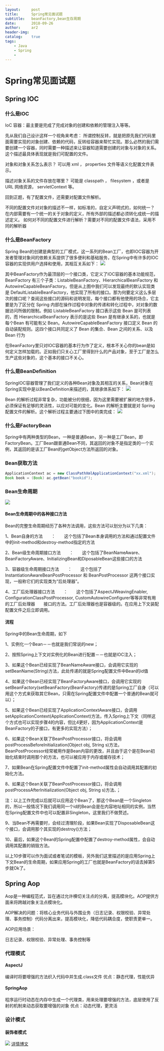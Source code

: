 ```yaml
---
layout:     post
title:      Spring常见面试题
subtitle:   beanFactory,bean生存周期
date:       2018-09-26
author:     ar2
header-img: 
catalog: 	true
tags:
    - Java
    - Spring
    - 
---
```

# Spring常见面试题
## Spring IOC
### 什么是IOC
 IoC 容器：最主要是完成了完成对象的创建和依赖的管理注入等等。

先从我们自己设计这样一个视角来考虑：
所谓控制反转，就是把原先我们代码里面需要实现的对象创建、依赖的代码，反转给容器来帮忙实现。那么必然的我们需要创建一个容器，同时需要一种描述来让容器知道需要创建的对象与对象的关系。这个描述最具体表现就是我们可配置的文件。

对象和对象关系怎么表示？
可以用 xml ， properties 文件等语义化配置文件表示。

描述对象关系的文件存放在哪里？
可能是 classpath ， filesystem ，或者是 URL 网络资源， servletContext 等。

回到正题，有了配置文件，还需要对配置文件解析。

不同的配置文件对对象的描述不一样，如标准的，自定义声明式的，如何统一？ 在内部需要有一个统一的关于对象的定义，所有外部的描述都必须转化成统一的描述定义。
如何对不同的配置文件进行解析？需要对不同的配置文件语法，采用不同的解析器

### 什么是BeanFactory
Spring Bean的创建是典型的工厂模式，这一系列的Bean工厂，也即IOC容器为开发者管理对象间的依赖关系提供了很多便利和基础服务，在Spring中有许多的IOC容器的实现供用户选择和使用，其相互关系如下：
![](http://i.aracg.cc/img/java-spring-ioc1.png)

其中BeanFactory作为最顶层的一个接口类，它定义了IOC容器的基本功能规范，BeanFactory 有三个子类：ListableBeanFactory、HierarchicalBeanFactory 和AutowireCapableBeanFactory。但是从上图中我们可以发现最终的默认实现类是 DefaultListableBeanFactory，他实现了所有的接口。那为何要定义这么多层次的接口呢？查阅这些接口的源码和说明发现，每个接口都有他使用的场合，它主要是为了区分在 Spring 内部在操作过程中对象的传递和转化过程中，对对象的数据访问所做的限制。例如 ListableBeanFactory 接口表示这些 Bean 是可列表的，而 HierarchicalBeanFactory 表示的是这些 Bean 是有继承关系的，也就是每个Bean 有可能有父 Bean。AutowireCapableBeanFactory 接口定义 Bean 的自动装配规则。这四个接口共同定义了 Bean 的集合、Bean 之间的关系、以及 Bean 行为

在BeanFactory里只对IOC容器的基本行为作了定义，根本不关心你的bean是如何定义怎样加载的。正如我们只关心工厂里得到什么的产品对象，至于工厂是怎么生产这些对象的，这个基本的接口不关心。

### 什么是BeanDefinition
SpringIOC容器管理了我们定义的各种Bean对象及其相互的关系，Bean对象在Spring实现中是以BeanDefinition来描述的，其继承体系如下：
![](http://i.aracg.cc/img/java-spring-ioc2.png)

Bean 的解析过程非常复杂，功能被分的很细，因为这里需要被扩展的地方很多，必须保证有足够的灵活性，以应对可能的变化。Bean 的解析主要就是对 Spring 配置文件的解析。这个解析过程主要通过下图中的类完成：
![](http://i.aracg.cc/img/java-spring-ioc3.png)

### 什么是FactoryBean
 Spring中有两种类型的Bean，一种是普通Bean，另一种是工厂Bean，即FactoryBean。工厂Bean跟普通Bean不同，其返回的对象不是指定类的一个实例，其返回的是该工厂Bean的getObject方法所返回的对象。
 
### Bean获取方法
```java
ApplicationContext ac = new ClassPathXmlApplicationContext("xx.xml");
Book book = (Book) ac.getBean("bookid");
```
### Bean生命周期
 ![](https://images0.cnblogs.com/i/580631/201405/181453414212066.png)
#### Bean生命周期中的各种接口方法
Bean的完整生命周期经历了各种方法调用，这些方法可以划分为以下几类：

1、Bean自身的方法　　：　　这个包括了Bean本身调用的方法和通过配置文件中<bean>的init-method和destroy-method指定的方法

2、Bean级生命周期接口方法　　：　　这个包括了BeanNameAware、BeanFactoryAware、InitializingBean和DiposableBean这些接口的方法

3、容器级生命周期接口方法　　：　　这个包括了InstantiationAwareBeanPostProcessor 和 BeanPostProcessor 这两个接口实现，一般称它们的实现类为“后处理器”。

4、工厂后处理器接口方法　　：　　这个包括了AspectJWeavingEnabler, ConfigurationClassPostProcessor, CustomAutowireConfigurer等等非常有用的工厂后处理器　　接口的方法。工厂后处理器也是容器级的。在应用上下文装配配置文件之后立即调用。
#### 流程
Spring中的Bean生命周期，如下

1、实例化一个Bean－－也就是我们常说的new；

2、按照Spring上下文对实例化的Bean进行配置－－也就是IOC注入；

3、如果这个Bean已经实现了BeanNameAware接口，会调用它实现的setBeanName(String)方法，此处传递的就是Spring配置文件中Bean的id值

4、如果这个Bean已经实现了BeanFactoryAware接口，会调用它实现的setBeanFactory(setBeanFactory(BeanFactory)传递的是Spring工厂自身（可以用这个方式来获取其它Bean，只需在Spring配置文件中配置一个普通的Bean就可以）；

5、如果这个Bean已经实现了ApplicationContextAware接口，会调用setApplicationContext(ApplicationContext)方法，传入Spring上下文（同样这个方式也可以实现步骤4的内容，但比4更好，因为ApplicationContext是BeanFactory的子接口，有更多的实现方法）；

6、如果这个Bean关联了BeanPostProcessor接口，将会调用postProcessBeforeInitialization(Object obj, String s)方法，BeanPostProcessor经常被用作是Bean内容的更改，并且由于这个是在Bean初始化结束时调用那个的方法，也可以被应用于内存或缓存技术；

7、如果Bean在Spring配置文件中配置了init-method属性会自动调用其配置的初始化方法。

8、如果这个Bean关联了BeanPostProcessor接口，将会调用postProcessAfterInitialization(Object obj, String s)方法、；

注：以上工作完成以后就可以应用这个Bean了，那这个Bean是一个Singleton的，所以一般情况下我们调用同一个id的Bean会是在内容地址相同的实例，当然在Spring配置文件中也可以配置非Singleton，这里我们不做赘述。

9、当Bean不再需要时，会经过清理阶段，如果Bean实现了DisposableBean这个接口，会调用那个其实现的destroy()方法；

10、最后，如果这个Bean的Spring配置中配置了destroy-method属性，会自动调用其配置的销毁方法。

 

以上10步骤可以作为面试或者笔试的模板，另外我们这里描述的是应用Spring上下文Bean的生命周期，如果应用Spring的工厂也就是BeanFactory的话去掉第5步就Ok了。

## Spring Aop
Aop是一种编程范式，旨在通过允许横切关注点的分离，提高模块化。AOP提供方面来将跨越对象关注点模块化。

AOP解决的问题：将核心业务代码与外围业务（日志记录、权限校验、异常处理、事务控制）代码分离出来，提高模块化，降低代码耦合度，使职责更单一。

AOP应用场景：

日志记录、权限校验、异常处理、事务控制等

### 代理模式
#### AspectJ
编译时将要增强的方法织入代码中并生成.class文件
优点：静态代理，性能优异

#### SpringAop
程序运行时动态在内存中生成一个代理类，用来处理要增强的方法，底层使用了反射的机制来动态获取要增强的对象
优点：动态代理，更灵活

### 设计模式
#### 装饰者模式
![](http://i.aracg.cc/img/java-zszms.png)
[详情博文](https://www.cnblogs.com/chenxing818/p/4705919.html)
